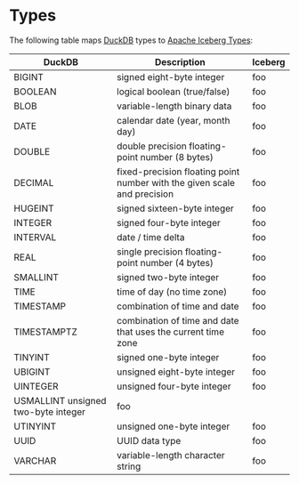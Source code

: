# Types

The following table maps [DuckDB](https://duckdb.org/docs/sql/data_types/overview) types to [Apache Iceberg Types](https://iceberg.apache.org/docs/latest/schemas/):

| DuckDB | Description  | Iceberg |
| ------------- | ------------- | ------------- |
| BIGINT | signed eight-byte integer | foo |
| BOOLEAN	 | logical boolean (true/false) | foo |
| BLOB | variable-length binary data | foo |
| DATE | calendar date (year, month day) | foo |
| DOUBLE | double precision floating-point number (8 bytes) | foo |
| DECIMAL | fixed-precision floating point number with the given scale and precision | foo |
| HUGEINT | signed sixteen-byte integer | foo |
| INTEGER | signed four-byte integer | foo |
| INTERVAL | date / time delta | foo |
| REAL | single precision floating-point number (4 bytes) | foo |
| SMALLINT | signed two-byte integer | foo |
| TIME | time of day (no time zone) | foo |
| TIMESTAMP | combination of time and date | foo |
| TIMESTAMPTZ | combination of time and date that uses the current time zone | foo |
| TINYINT | signed one-byte integer | foo |
| UBIGINT | unsigned eight-byte integer | foo |
| UINTEGER | unsigned four-byte integer | foo |
| USMALLINT unsigned two-byte integer | foo |
| UTINYINT | unsigned one-byte integer | foo |
| UUID | UUID data type | foo |
| VARCHAR | variable-length character string | foo |
